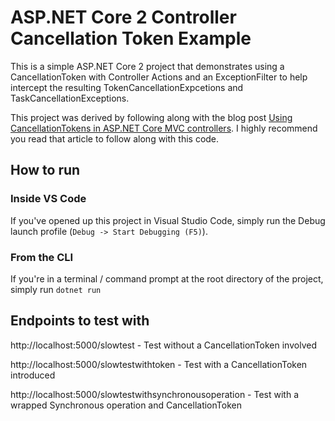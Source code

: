 # ASP.NET Core 2 Controller Cancellation Token Example

This is a simple ASP.NET Core 2 project that demonstrates using a CancellationToken with Controller Actions and an ExceptionFilter to help intercept the resulting TokenCancellationExpcetions and TaskCancellationExceptions. 

This project was derived by following along with the blog post [Using CancellationTokens in ASP.NET Core MVC controllers](https://andrewlock.net/using-cancellationtokens-in-asp-net-core-mvc-controllers/). I highly recommend you read that article to follow along with this code.

## How to run

### Inside VS Code

If you've opened up this project in Visual Studio Code, simply run the Debug launch profile (```Debug -> Start Debugging (F5)```).

### From the CLI

If you're in a terminal / command prompt at the root directory of the project, simply run ```dotnet run```

## Endpoints to test with

http://localhost:5000/slowtest - Test without a CancellationToken involved

http://localhost:5000/slowtestwithtoken - Test with a CancellationToken introduced

http://localhost:5000/slowtestwithsynchronousoperation - Test with a wrapped Synchronous operation and CancellationToken
